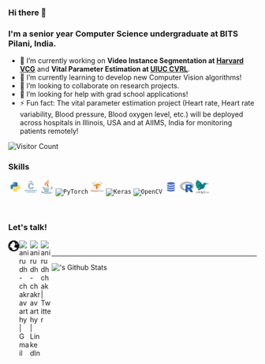 <!--
**anirudh-chakravarthy/anirudh-chakravarthy** is a ✨ _special_ ✨ repository because its `README.md` (this file) appears on your GitHub profile.

Here are some ideas to get you started:

- 🔭 I’m currently working on ...
- 🌱 I’m currently learning ...
- 👯 I’m looking to collaborate on ...
- 🤔 I’m looking for help with ...
- 💬 Ask me about ...
- 📫 How to reach me: ...
- 😄 Pronouns: ...
- ⚡ Fun fact: ...
-->

### Hi there 👋

### I'm a senior year Computer Science undergraduate at BITS Pilani, India.
- 🔭 I’m currently working on **Video Instance Segmentation at [Harvard VCG](https://vcg.seas.harvard.edu/)** and **Vital Parameter Estimation at [UIUC CVRL](http://vision.ai.illinois.edu/)**.
- 🌱 I’m currently learning to develop new Computer Vision algorithms!
- 👯 I’m looking to collaborate on research projects.
- 🤔 I’m looking for help with grad school applications!
- ⚡ Fun fact: The vital parameter estimation project (Heart rate, Heart rate variability, Blood pressure, Blood oxygen level, etc.) will be deployed across hospitals in Illinois, USA and at AIIMS, India for monitoring patients remotely!


![Visitor Count](https://profile-counter.glitch.me/anirudh-chakravarthy/count.svg)

### Skills
<code><img alt="Python" title="Python" width="28px" src="https://raw.githubusercontent.com/github/explore/80688e429a7d4ef2fca1e82350fe8e3517d3494d/topics/python/python.png"/></code>
<code><img alt="C" title="C" width="28px" src="https://raw.githubusercontent.com/github/explore/80688e429a7d4ef2fca1e82350fe8e3517d3494d/topics/c/c.png"/></code>
<code><img alt="Java" title="Java" width="28px" src="https://raw.githubusercontent.com/github/explore/80688e429a7d4ef2fca1e82350fe8e3517d3494d/topics/java/java.png"/></code>
<code><img alt="PyTorch" title="PyTorch" width="28px" src="https://raw.githubusercontent.com/gilbarbara/logos/master/logos/pytorch.svg"/></code>
<code><img alt="TensorFlow" title="TensorFlow" width="28px" src="https://raw.githubusercontent.com/github/explore/80688e429a7d4ef2fca1e82350fe8e3517d3494d/topics/tensorflow/tensorflow.png"/></code>
<code><img alt="Keras" title="Keras" width="28px" src="https://raw.githubusercontent.com/valohai/ml-logos/master/keras.svg"/></code>
<code><img alt="OpenCV" title="OpenCV" width="28px" src="https://raw.githubusercontent.com/gilbarbara/logos/master/logos/opencv.svg"/></code>
<code><img alt="SQL" title="SQL" width="28px" src="https://raw.githubusercontent.com/github/explore/80688e429a7d4ef2fca1e82350fe8e3517d3494d/topics/sql/sql.png"/></code>
<code><img alt="R" title="R" width="28px" src="https://raw.githubusercontent.com/github/explore/80688e429a7d4ef2fca1e82350fe8e3517d3494d/topics/r/r.png"/></code>
<code><img alt="Latex" title="Latex" width="28px" src="https://raw.githubusercontent.com/github/explore/80688e429a7d4ef2fca1e82350fe8e3517d3494d/topics/latex/latex.png"/></code>

<br/>

### Let's talk!

[<img align="left" alt="My website" width="22px" src="https://raw.githubusercontent.com/iconic/open-iconic/master/svg/globe.svg"/>][website]
[<img align="left" alt="anirudh-chakravarthy | Gmail" width="22px" src="https://cdn.jsdelivr.net/npm/simple-icons@3.7.0/icons/gmail.svg"/>][gmail]
[<img align="left" alt="anirudh-chakravarthy | LinkedIn" width="22px" src="https://cdn.jsdelivr.net/npm/simple-icons@v3/icons/linkedin.svg"/>][linkedin]
[<img align="left" alt="anirudhchak | Twitter" width="22px" src="https://cdn.jsdelivr.net/npm/simple-icons@v3/icons/twitter.svg"/>][twitter]


<br/> 


---

<img align="left" alt="'s Github Stats" src="https://github-readme-stats.vercel.app/api?username=anirudh-chakravarthy&show_icons=true&hide_border=true" />

[website]: https://sites.google.com/view/anirudhchakravarthy/
[gmail]: mailto:anirudh.s.chakravarthy@gmail.com
[twitter]: https://twitter.com/anirudhchak
[linkedin]: https://www.linkedin.com/in/anirudh-chakravarthy/